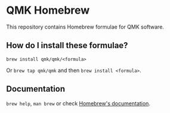 # QMK Homebrew

This repository contains Homebrew formulae for QMK software.

## How do I install these formulae?

`brew install qmk/qmk/<formula>`

Or `brew tap qmk/qmk` and then `brew install <formula>`.

## Documentation

`brew help`, `man brew` or check [Homebrew's documentation](https://docs.brew.sh).

